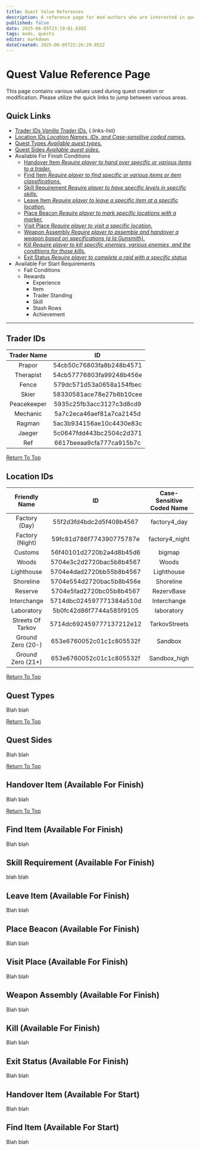 ```yaml
---
title: Quest Value References
description: A reference page for mod authors who are interested in quest creation or modification.
published: false
date: 2025-06-05T23:19:01.638Z
tags: mods, quests
editor: markdown
dateCreated: 2025-06-05T22:26:29.852Z
---
```


# Quest Value Reference Page

This page contains various values used during quest creation or modification. Please utilize the quick links to jump between various areas.

## Quick Links

-   [Trader IDs *Vanilla Trader IDs.*](https://wiki.sp-tarkov.com/en/quest-value-references#trader-ids)
{.links-list}
-   [Location IDs *Location Names, IDs, and Case-sensitive coded names.*](https://wiki.sp-tarkov.com/en/quest-value-references#location-ids)
-   [Quest Types *Available quest types.*](https://wiki.sp-tarkov.com/en/quest-value-references#quest-types)
-   [Quest Sides *Available quest sides.*](https://wiki.sp-tarkov.com/en/quest-value-references#quest-sides)
-   Available For Finish Conditions
    -   [Handover Item *Require player to hand over specific or various items to a trader.*](https://wiki.sp-tarkov.com/en/quest-value-references#handover-item-available-for-finish)
    -   [Find Item *Require player to find specific or various items or item classifications.*](https://wiki.sp-tarkov.com/en/quest-value-references#find-item-available-for-finish)
    -   [Skill Requirement *Require player to have specific levels in specific skills.*](https://wiki.sp-tarkov.com/en/quest-value-references#skill-requirement-available-for-finish)
    -   [Leave Item *Require player to leave a specific item at a specific location.*](https://wiki.sp-tarkov.com/en/quest-value-references#leave-item-available-for-finish)
    -   [Place Beacon *Require player to mark specific locations with a marker.*](https://wiki.sp-tarkov.com/en/quest-value-references#place-beacon-available-for-finish)
    -   [Visit Place *Require player to visit a specific location.*](https://wiki.sp-tarkov.com/en/quest-value-references#visit-place-available-for-finish)
    -   [Weapon Assembly *Require player to assemble and handover a weapon based on specifications (a la Gunsmith).*](https://wiki.sp-tarkov.com/en/quest-value-references#weapon-assembly-available-for-finish)
    -   [Kill *Require player to kill specific enemies, various enemies, and the conditions for those kills.*](https://wiki.sp-tarkov.com/en/quest-value-references#kill-available-for-finish)
    -   [Exit Status *Require player to complete a raid with a specific status*](https://wiki.sp-tarkov.com/en/quest-value-references#exit-status-available-for-finish)
-   Available For Start Requirements
    -   Fail Conditions
    -   Rewards
        -   Experience
        -   Item
        -   Trader Standing
        -   Skill
        -   Stash Rows
        -   Achievement

---
## Trader IDs

| Trader Name | ID |
| :---: | :---: |
| Prapor | 54cb50c76803fa8b248b4571 |
| Therapist | 54cb57776803fa99248b456e |
| Fence | 579dc571d53a0658a154fbec |
| Skier | 58330581ace78e27b8b10cee |
| Peacekeeper | 5935c25fb3acc3127c3d8cd9 |
| Mechanic | 5a7c2eca46aef81a7ca2145d |
| Ragman | 5ac3b934156ae10c4430e83c |
| Jaeger | 5c0647fdd443bc2504c2d371 |
| Ref | 6617beeaa9cfa777ca915b7c |

[Return To Top](https://wiki.sp-tarkov.com/en/quest-value-references#quick-links)
## Location IDs

| Friendly Name | ID | Case-Sensitive Coded Name |
| :---: | :---: | :---: |
| Factory (Day) | 55f2d3fd4bdc2d5f408b4567 | factory4_day |
| Factory (Night) | 59fc81d786f774390775787e | factory4_night |
| Customs | 56f40101d2720b2a4d8b45d6 | bigmap |
| Woods | 5704e3c2d2720bac5b8b4567 | Woods |
| Lighthouse | 5704e4dad2720bb55b8b4567 | Lighthouse |
| Shoreline | 5704e554d2720bac5b8b456e | Shoreline |
| Reserve | 5704e5fad2720bc05b8b4567 | RezervBase |
| Interchange | 5714dbc024597771384a510d | Interchange |
| Laboratory | 5b0fc42d86f7744a585f9105 | laboratory |
| Streets Of Tarkov | 5714dc692459777137212e12 | TarkovStreets |
| Ground Zero (20-) | 653e6760052c01c1c805532f | Sandbox |
| Ground Zero (21+) | 653e6760052c01c1c805532f | Sandbox_high |

[Return To Top](https://wiki.sp-tarkov.com/en/quest-value-references)
## Quest Types

Blah blah

[Return To Top](https://wiki.sp-tarkov.com/en/quest-value-references)
## Quest Sides

Blah blah

[Return To Top](https://wiki.sp-tarkov.com/en/quest-value-references)
## Handover Item (Available For Finish)

Blah blah

[Return To Top](https://wiki.sp-tarkov.com/en/quest-value-references)
## Find Item (Available For Finish)

Blah blah

## Skill Requirement (Available For Finish)

blah blah

## Leave Item (Available For Finish)

Blah blah

## Place Beacon (Available For Finish)

Blah blah

## Visit Place (Available For Finish)

Blah blah

## Weapon Assembly (Available For Finish)

Blah blah

## Kill (Available For Finish)

Blah blah

## Exit Status (Available For Finish)

Blah blah

## Handover Item (Available For Start)

Blah blah

## Find Item (Available For Start)

Blah blah